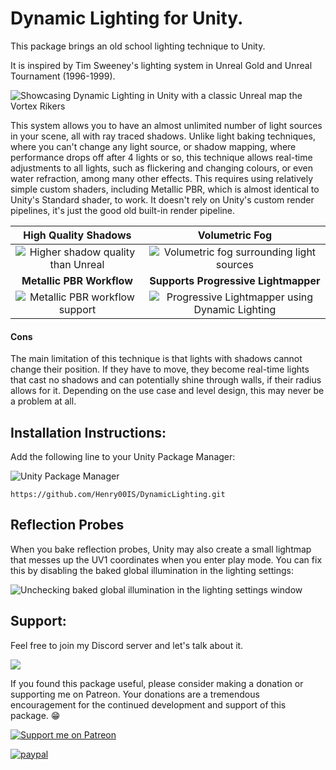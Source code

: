 # Dynamic Lighting for Unity.

This package brings an old school lighting technique to Unity.

It is inspired by Tim Sweeney's lighting system in Unreal Gold and Unreal Tournament (1996-1999).

![Showcasing Dynamic Lighting in Unity with a classic Unreal map the Vortex Rikers](https://raw.githubusercontent.com/wiki/Henry00IS/DynamicLighting/images/home/demo-vortex2-unity.gif)

This system allows you to have an almost unlimited number of light sources in your scene, all with ray traced shadows. Unlike light baking techniques, where you can't change any light source, or shadow mapping, where performance drops off after 4 lights or so, this technique allows real-time adjustments to all lights, such as flickering and changing colours, or even water refraction, among many other effects. This requires using relatively simple custom shaders, including Metallic PBR, which is almost identical to Unity's Standard shader, to work. It doesn't rely on Unity's custom render pipelines, it's just the good old built-in render pipeline.

| High Quality Shadows | Volumetric Fog |
:---: | :---:
| ![Higher shadow quality than Unreal](https://raw.githubusercontent.com/wiki/Henry00IS/DynamicLighting/images/home/demo-shadow-detail.png) | ![Volumetric fog surrounding light sources](https://raw.githubusercontent.com/wiki/Henry00IS/DynamicLighting/images/home/demo-volumetric-fog.png) |
| **Metallic PBR Workflow** | **Supports Progressive Lightmapper** |
| ![Metallic PBR workflow support](https://raw.githubusercontent.com/wiki/Henry00IS/DynamicLighting/images/home/demo-rendering-pbr.png) | ![Progressive Lightmapper using Dynamic Lighting](https://raw.githubusercontent.com/wiki/Henry00IS/DynamicLighting/images/home/demo-mixed-lighting.gif) |

#### Cons
The main limitation of this technique is that lights with shadows cannot change their position. If they have to move, they become real-time lights that cast no shadows and can potentially shine through walls, if their radius allows for it. Depending on the use case and level design, this may never be a problem at all.

## Installation Instructions:

Add the following line to your Unity Package Manager:

![Unity Package Manager](https://user-images.githubusercontent.com/7905726/84954483-c82ba100-b0f5-11ea-9cd0-1cdc24ef2660.png)

`https://github.com/Henry00IS/DynamicLighting.git`

## Reflection Probes

When you bake reflection probes, Unity may also create a small lightmap that messes up the UV1 coordinates when you enter play mode. You can fix this by disabling the baked global illumination in the lighting settings:

![Unchecking baked global illumination in the lighting settings window](https://github.com/Henry00IS/DynamicLighting/wiki/images/home/baked-global-illumination.png)

## Support:

Feel free to join my Discord server and let's talk about it.

[![](https://dcbadge.vercel.app/api/server/sKEvrBwHtq)](https://discord.gg/sKEvrBwHtq)

If you found this package useful, please consider making a donation or supporting me on Patreon. Your donations are a tremendous encouragement for the continued development and support of this package. 😁

[![Support me on Patreon](https://img.shields.io/endpoint.svg?url=https%3A%2F%2Fshieldsio-patreon.vercel.app%2Fapi%3Fusername%3Dhenrydejongh%26type%3Dpatrons&style=for-the-badge)](https://patreon.com/henrydejongh)

[![paypal](https://www.paypalobjects.com/en_US/i/btn/btn_donateCC_LG.gif)](https://paypal.me/henrydejongh)
